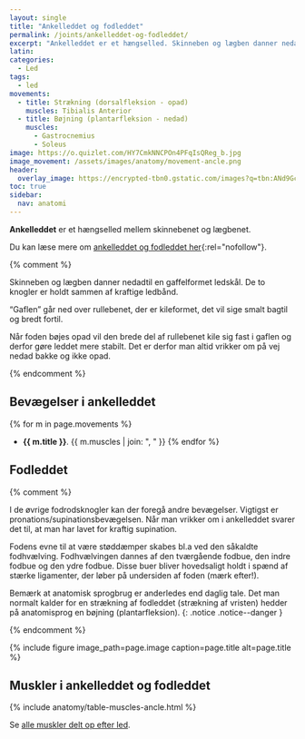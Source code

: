 ```yaml
---
layout: single
title: "Ankelleddet og fodleddet"
permalink: /joints/ankelleddet-og-fodleddet/
excerpt: "Ankelleddet er et hængselled. Skinneben og lægben danner nedadtil en gaffelformet ledskål til et hængselsled. De to knogler er holdt sammen af kraftige ledbånd. I de øvrige fodrodsknogler kan der foregå mindre bevægelser. Dette led kaldes fodleddet."
latin:
categories:
  - Led
tags:
  - led
movements:
  - title: Strækning (dorsalfleksion - opad)
    muscles: Tibialis Anterior
  - title: Bøjning (plantarfleksion - nedad)
    muscles:
      - Gastrocnemius
      - Soleus
image: https://o.quizlet.com/HY7CmkNNCPOn4PFqIsQReg_b.jpg
image_movement: /assets/images/anatomy/movement-ancle.png
header:
  overlay_image: https://encrypted-tbn0.gstatic.com/images?q=tbn:ANd9GcTrqNXjmfE7vW6n-dMuY28ulyi3ZgxTkXAV34bp2t25ynDjPexTeg&s
toc: true
sidebar:
  nav: anatomi
---
```


**Ankelleddet** er et hængselled mellem skinnebenet og lægbenet.

Du kan læse mere om [ankelleddet og fodleddet her](http://web.archive.org/web/20090528100757/http://www.motion-online.dk/styrketraening/anatomiliste/ankelleddet_og_foden/){:rel="nofollow"}.

{% comment %}

Skinneben og lægben danner nedadtil en gaffelformet ledskål. De to knogler er holdt sammen af kraftige ledbånd.

“Gaflen” går ned over rullebenet, der er kileformet, det vil sige smalt bagtil og bredt fortil.

Når foden bøjes opad vil den brede del af rullebenet kile sig fast i gaflen og derfor gøre leddet mere stabilt. Det er derfor man altid vrikker om på vej nedad bakke og ikke opad.

{% endcomment %}

## Bevægelser i ankelleddet

{% for m in page.movements %}
- **{{ m.title }}**.
  {{ m.muscles | join: ", " }}
{% endfor %}

## Fodleddet

{% comment %}

I de øvrige fodrodsknogler kan der foregå andre bevægelser. Vigtigst er pronations/supinationsbevægelsen. Når man vrikker om i ankelleddet svarer det til, at man har lavet for kraftig supination.

Fodens evne til at være støddæmper skabes bl.a ved den såkaldte fodhvælving. Fodhvælvingen dannes af den tværgående fodbue, den indre fodbue og den ydre fodbue. Disse buer bliver hovedsaligt holdt i spænd af stærke ligamenter, der løber på undersiden af foden (mærk efter!).

Bemærk at anatomisk sprogbrug er anderledes end daglig tale. Det man normalt kalder for en strækning af fodleddet (strækning af vristen) hedder på anatomisprog en bøjning (plantarfleksion).
{: .notice .notice--danger }

{% endcomment %}

{% include figure image_path=page.image caption=page.title alt=page.title %}

## Muskler i ankelleddet og fodleddet

{% include anatomy/table-muscles-ancle.html %}

Se [alle muskler delt op efter led](/led/).
